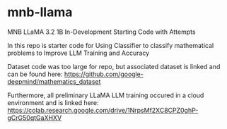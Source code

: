 # mnb-llama
MNB LLaMA 3.2 1B In-Development Starting Code with Attempts

In this repo is starter code for Using Classifier to classify mathematical problems to Improve LLM Training and Accuracy

Dataset code was too large for repo, but associated dataset is linked and can be found here: https://github.com/google-deepmind/mathematics_dataset

Furthermore, all preliminary LLaMA LLM training occured in a cloud environment and is linked here: https://colab.research.google.com/drive/1NrpsMf2XC8CPZ0ghP-gCrG50qtGaXHXV
